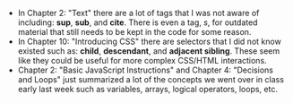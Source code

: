 * In Chapter 2: "Text" there are a lot of tags that I was not aware of including: **sup**, **sub**, and **cite**. There is even a tag, *s*, for outdated material that still needs to be kept in the code for some reason.
* In Chapter 10: "Introducing CSS" there are selectors that I did not know existed such as: **child**, **descendant**, and **adjacent sibling**. These seem like they could be useful for more complex CSS/HTML interactions.
* Chapter 2: "Basic JavaScript Instructions" and Chapter 4: "Decisions and Loops" just summarized a lot of the concepts we went over in class early last week such as variables, arrays, logical operators, loops, etc.
